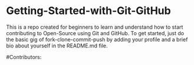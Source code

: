 # Getting-Started-with-Git-GitHub
This is a repo created for beginners to learn and understand how to start contributing to Open-Source using Git and GitHub. To get started, just do the basic gig of fork-clone-commit-push by adding your profile and a brief bio about yourself in the README.md file.

#Contributors:

